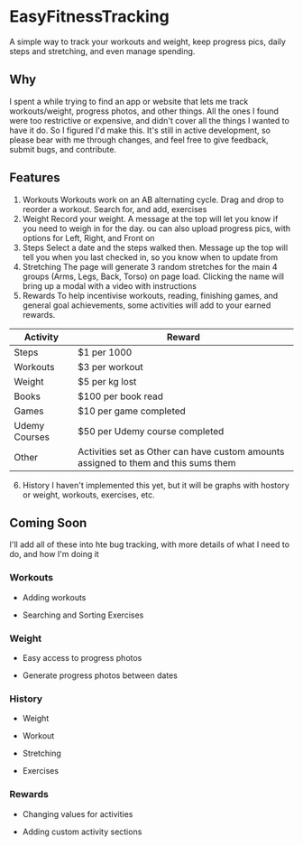 # EasyFitnessTracking
A simple way to track your workouts and weight, keep progress pics, daily steps and stretching, and even manage spending.

## Why
I spent a while trying to find an app or website that lets me track workouts/weight, progress photos, and other things. All the ones I found were too restrictive or expensive, and didn't cover all the things I wanted to have it do. So I figured I'd make this. It's still in active development, so please bear with me through changes, and feel free to give feedback, submit bugs, and contribute.


## Features
1. Workouts
  Workouts work on an AB alternating cycle. Drag and drop to reorder a workout. Search for, and add, exercises
2. Weight
  Record your weight. A message at the top will let you know if you need to weigh in for the day. ou can also upload progress pics, with options for Left, Right, and Front on
3. Steps
  Select a date and the steps walked then. Message up the top will tell you when you last checked in, so you know when to update from
4. Stretching
  The page will generate 3 random stretches for the main 4 groups (Arms, Legs, Back, Torso) on page load. Clicking the name will bring up a modal with a video with instructions
5. Rewards
  To help incentivise workouts, reading, finishing games, and general goal achievements, some activities will add to your earned rewards. 
  
Activity | Reward 
--- | --- 
Steps | $1 per 1000 
Workouts | $3 per workout
Weight | $5 per kg lost
Books | $100 per book read
Games | $10 per game completed
Udemy Courses | $50 per Udemy course completed
Other | Activities set as Other can have custom amounts assigned to them and this sums them

6. History
  I haven't implemented this yet, but it will be graphs with hostory or weight, workouts, exercises, etc.
  
## Coming Soon

I'll add all of these into hte bug tracking, with more details of what I need to do, and how I'm doing it

### Workouts

 + Adding workouts
 
 + Searching and Sorting Exercises
 
 
### Weight
 + Easy access to progress photos
 
 + Generate progress photos between dates
 

### History
 + Weight
 
 + Workout
 
 + Stretching
 
 + Exercises
 

### Rewards

 + Changing values for activities
 
 + Adding custom activity sections
 

